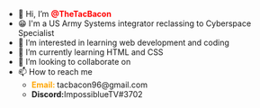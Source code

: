 - 👋 Hi, I’m <strong style="color:red"> @TheTacBacon </strong>
- 😁 I'm a US Army Systems integrator reclassing to Cyberspace Specialist
- 👀 I’m interested in learning web development and coding
- 🌱 I’m currently learning HTML and CSS
- 💞️ I’m looking to collaborate on <undefined at this time>
- 📫 How to reach me 
  <ul>
    <li> <strong style="color:orange">Email: </strong> tacbacon96@gmail.com</li>
    <li> <strong>Discord:</strong>ImpossiblueTV#3702</li>
   </ul>

<!---
TheTacBacon/TheTacBacon is a ✨ special ✨ repository because its `README.md` (this file) appears on your GitHub profile.
You can click the Preview link to take a look at your changes.
--->
